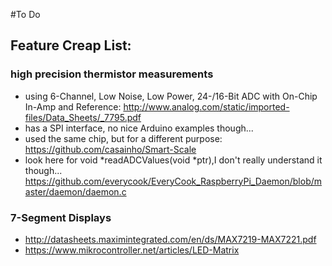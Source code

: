#To Do

## Feature Creap List:

### high precision thermistor measurements
* using 6-Channel, Low Noise, Low Power, 24-/16-Bit ADC with On-Chip In-Amp and Reference:
http://www.analog.com/static/imported-files/Data_Sheets/_7795.pdf
* has a SPI interface, no nice Arduino examples though...
* used the same chip, but for a different purpose:
https://github.com/casainho/Smart-Scale
* look here for void *readADCValues(void *ptr),I don't really understand it though...
https://github.com/everycook/EveryCook_RaspberryPi_Daemon/blob/master/daemon/daemon.c

### 7-Segment Displays
* http://datasheets.maximintegrated.com/en/ds/MAX7219-MAX7221.pdf
* https://www.mikrocontroller.net/articles/LED-Matrix
